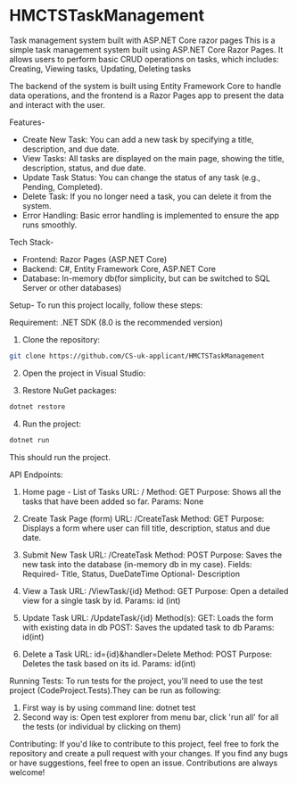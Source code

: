 # HMCTSTaskManagement
Task management system built with ASP.NET Core razor pages
This is a simple task management system built using ASP.NET Core Razor Pages. It allows users to perform basic CRUD operations on tasks, which includes:
Creating, Viewing tasks, Updating, Deleting tasks

The backend of the system is built using Entity Framework Core to handle data operations, and the frontend is a Razor Pages app to present the data and interact with the user.

Features-
- Create New Task: You can add a new task by specifying a title, description, and due date.
- View Tasks: All tasks are displayed on the main page, showing the title, description, status, and due date.
- Update Task Status: You can change the status of any task (e.g., Pending, Completed).
- Delete Task: If you no longer need a task, you can delete it from the system.
- Error Handling: Basic error handling is implemented to ensure the app runs smoothly.

Tech Stack-
- Frontend: Razor Pages (ASP.NET Core)
- Backend: C#, Entity Framework Core, ASP.NET Core
- Database: In-memory db(for simplicity, but can be switched to SQL Server or other databases)

Setup-
To run this project locally, follow these steps:

Requirement: .NET SDK (8.0 is the recommended version)

1. Clone the repository:

```bash
git clone https://github.com/CS-uk-applicant/HMCTSTaskManagement
```
2. Open the project in Visual Studio:

3. Restore NuGet packages:

```bash
dotnet restore
```
4. Run the project:

```bash
dotnet run
```
This should run the project.

API Endpoints:
1. Home page - List of Tasks
URL: /
Method: GET
Purpose: Shows all the tasks that have been added so far.
Params: None

2. Create Task Page (form)
URL: /CreateTask
Method: GET
Purpose: Displays a form where user can fill title, description, status and due date.

3. Submit New Task
URL: /CreateTask
Method: POST
Purpose: Saves the new task into the database (in-memory db in my case).
Fields:
Required- Title, Status, DueDateTime
Optional- Description

4. View a Task
URL: /ViewTask/{id}
Method: GET
Purpose: Open a detailed view for a single task by id.
Params:
id (int)

5. Update Task
URL: /UpdateTask/{id}
Method(s):
GET: Loads the form with existing data in db
POST: Saves the updated task to db
Params:
id(int)

6. Delete a Task
URL: id={id}&handler=Delete
Method: POST
Purpose: Deletes the task based on its id.
Params:
id(int)


Running Tests:
To run tests for the project, you'll need to use the test project (CodeProject.Tests).They can be run as following:
1. First way is by using command line: dotnet test
2. Second way is: Open test explorer from menu bar, click 'run all' for all the tests (or individual by clicking on them)

Contributing:
If you'd like to contribute to this project, feel free to fork the repository and create a pull request with your changes. 
If you find any bugs or have suggestions, feel free to open an issue. Contributions are always welcome!
